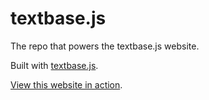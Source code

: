 # textbase.js

The repo that powers the textbase.js website.

Built with [textbase.js](https://github.com/al5ina5/textbase).

[View this website in action](http://textbase.xyz/).
